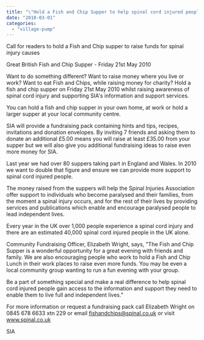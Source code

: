 ```yaml
---
title: "\"Hold a Fish and Chip Supper to help spinal cord injured people live full and independent lives.\""
date: "2010-03-01"
categories: 
  - "village-pump"
---
```


Call for readers to hold a Fish and Chip supper to raise funds for spinal injury causes

Great British Fish and Chip Supper - Friday 21st May 2010

Want to do something different? Want to raise money where you live or work? Want to eat Fish and Chips, while raising money for charity? Hold a fish and chip supper on Friday 21st May 2010 whilst raising awareness of spinal cord injury and supporting SIA's information and support services.

You can hold a fish and chip supper in your own home, at work or hold a larger supper at your local community centre.

SIA will provide a fundraising pack containing hints and tips, recipes, invitations and donation envelopes. By inviting 7 friends and asking them to donate an additional £5.00 means you will raise at least £35.00 from your supper but we will also give you additional fundraising ideas to raise even more money for SIA.

Last year we had over 80 suppers taking part in England and Wales. In 2010 we want to double that figure and ensure we can provide more support to spinal cord injured people.

The money raised from the suppers will help the Spinal Injuries Association offer support to individuals who become paralysed and their families, from the moment a spinal injury occurs, and for the rest of their lives by providing services and publications which enable and encourage paralysed people to lead independent lives.

Every year in the UK over 1,000 people experience a spinal cord injury and there are an estimated 40,000 spinal cord injured people in the UK alone.

Community Fundraising Officer, Elizabeth Wright, says, "The Fish and Chip Supper is a wonderful opportunity for a great evening with friends and family. We are also encouraging people who work to hold a Fish and Chip Lunch in their work places to raise even more funds. You may be even a local community group wanting to run a fun evening with your group.

Be a part of something special and make a real difference to help spinal cord injured people gain access to the information and support they need to enable them to live full and independent lives."

For more information or request a fundraising pack call Elizabeth Wright on 0845 678 6633 xtn 229 or email fishandchips@spinal.co.uk or visit www.spinal.co.uk

SIA
